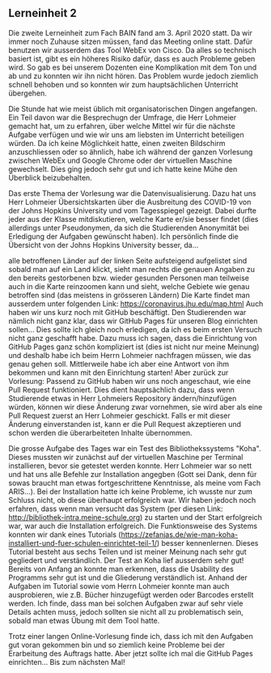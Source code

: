 Lerneinheit 2
---
Die zweite Lerneinheit zum Fach BAIN fand am 3. April 2020 statt. Da wir immer noch Zuhause sitzen müssen, fand das Meeting online statt. Dafür benutzen wir ausserdem das Tool WebEx von Cisco. Da alles so technisch basiert ist, gibt es ein höheres Risiko dafür, dass es auch Probleme geben wird. So gab es bei unserem Dozenten eine Komplikation mit dem Ton und ab und zu konnten wir ihn nicht hören. Das Problem wurde jedoch ziemlich schnell behoben und so konnten wir zum hauptsächlichen Unterricht übergehen.

Die Stunde hat wie meist üblich mit organisatorischen Dingen angefangen. Ein Teil davon war die Besprechugn der Umfrage, die Herr Lohmeier gemacht hat, um zu erfahren, über welche Mittel wir für die nächste Aufgabe verfügen und wie wir uns am liebsten im Unterricht beteiligen würden. Da ich keine Möglichkeit hatte, einen zweiten Bildschirm anzuschliessen oder so ähnlich, habe ich während der ganzen Vorlesung zwischen WebEx und Google Chrome oder der virtuellen Maschine gewechselt. Dies ging jedoch sehr gut und ich hatte keine Mühe den Überblick beizubehalten.

Das erste Thema der Vorlesung war die Datenvisualisierung. Dazu hat uns Herr Lohmeier Übersichtskarten über die Ausbreitung des COVID-19 von der Johns Hopkins University und vom Tagesspiegel gezeigt. Dabei durfte jeder aus der Klasse mitdiskutieren, welche Karte er/sie besser findet (dies allerdings unter Pseudonymen, da sich die Studierenden Anonymität bei Erledigung der Aufgaben gewünscht haben). Ich persönlich finde die Übersicht von der Johns Hopkins University besser, da...

alle betroffenen Länder auf der linken Seite aufsteigend aufgelistet sind
sobald man auf ein Land klickt, sieht man rechts die genauen Angaben zu den bereits gestorbenen bzw. wieder gesunden Personen
man teilweise auch in die Karte reinzoomen kann und sieht, welche Gebiete wie genau betroffen sind (das meistens in grösseren Ländern) Die Karte findet man ausserdem unter folgenden Link: https://coronavirus.jhu.edu/map.html
Auch haben wir uns kurz noch mit GitHub beschäftigt. Den Studierenden war nämlich nicht ganz klar, dass wir GitHub Pages für unseren Blog einrichten sollen... Dies sollte ich gleich noch erledigen, da ich es beim ersten Versuch nicht ganz geschafft habe. Dazu muss ich sagen, dass die Einrichtung von GitHub Pages ganz schön kompliziert ist (dies ist nicht nur meine Meinung) und deshalb habe ich beim Herrn Lohmeier nachfragen müssen, wie das genau gehen soll. Mittlerweile habe ich aber eine Antwort von ihm bekommen und kann mit den Einrichtung starten! Aber zurück zur Vorlesung: Passend zu GitHub haben wir uns noch angeschaut, wie eine Pull Request funktioniert. Dies dient hauptsächlich dazu, dass wenn Studierende etwas in Herr Lohmeiers Repository ändern/hinzufügen würden, können wir diese Änderung zwar vornehmen, sie wird aber als eine Pull Request zuerst an Herr Lohmeier geschickt. Falls er mit dieser Änderung einverstanden ist, kann er die Pull Request akzeptieren und schon werden die überarbeiteten Inhalte übernommen.

Die grosse Aufgabe des Tages war ein Test des Bibliothekssystems "Koha". Dieses mussten wir zunächst auf der virtuellen Maschine per Terminal installieren, bevor sie getestet werden konnte. Herr Lohmeier war so nett und hat uns alle Befehle zur Installation angegben (Gott sei Dank, denn für sowas braucht man etwas fortgeschrittene Kenntnisse, als meine vom Fach ARIS...). Bei der Installation hatte ich keine Probleme, ich wusste nur zum Schluss nicht, ob diese überhaupt erfolgreich war. Wir haben jedoch noch erfahren, dass wenn man versucht das System (per diesen Link: http://bibliothek-intra.meine-schule.org) zu starten und der Start erfolgreich war, war auch die Installation erfolgreich. Die Funktionsweise des Systems konnten wir dank eines Tutorials (https://zefanjas.de/wie-man-koha-installiert-und-fuer-schulen-einrichtet-teil-1/) besser kennenlernen. Dieses Tutorial besteht aus sechs Teilen und ist meiner Meinung nach sehr gut gegliedert und verständlich. Der Test an Koha lief ausserdem sehr gut! Bereits von Anfang an konnte man erkennen, dass die Usability des Programms sehr gut ist und die Gliederung verständlich ist. Anhand der Aufgaben im Tutorial sowie vom Herrn Lohmeier konnte man auch ausprobieren, wie z.B. Bücher hinzugefügt werden oder Barcodes erstellt werden. Ich finde, dass man bei solchen Aufgaben zwar auf sehr viele Details achten muss, jedoch sollten sie nicht all zu problematisch sein, sobald man etwas Übung mit dem Tool hatte.

Trotz einer langen Online-Vorlesung finde ich, dass ich mit den Aufgaben gut voran gekommen bin und so ziemlich keine Probleme bei der Erarbeitung des Auftrags hatte. Aber jetzt sollte ich mal die GitHub Pages einrichten... Bis zum nächsten Mal!
